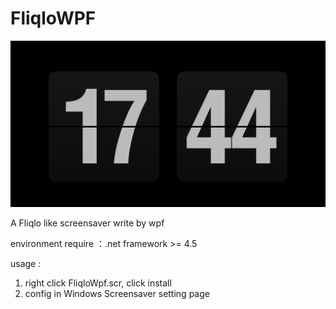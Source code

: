 # FliqloWPF

![ScreenShot](./ScreenShot.png)

A Fliqlo like screensaver write by wpf

environment require ：.net framework >= 4.5

usage : 
1. right click FliqloWpf.scr, click install
2. config in Windows Screensaver setting page
